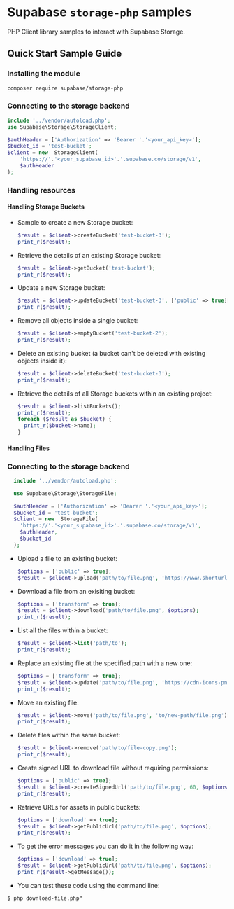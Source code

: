 # Supabase `storage-php` samples

PHP Client library samples to interact with Supabase Storage.

## Quick Start Sample Guide

### Installing the module

```bash
composer require supabase/storage-php
```

### Connecting to the storage backend

```php
include '../vendor/autoload.php';
use Supabase\Storage\StorageClient;

$authHeader = ['Authorization' => 'Bearer '.'<your_api_key>'];
$bucket_id = 'test-bucket';
$client = new  StorageClient(
	'https://'.'<your_supabase_id>'.'.supabase.co/storage/v1',
	$authHeader
);
```

### Handling resources

#### Handling Storage Buckets

- Sample to create a new Storage bucket:

  ```php
  $result = $client->createBucket('test-bucket-3');
  print_r($result);
  ```

- Retrieve the details of an existing Storage bucket:

  ```php
  $result = $client->getBucket('test-bucket');
  print_r($result);
  ```

- Update a new Storage bucket:

  ```php
  $result = $client->updateBucket('test-bucket-3', ['public' => true]);
  print_r($result);
  ```

- Remove all objects inside a single bucket:

  ```php
  $result = $client->emptyBucket('test-bucket-2');
  print_r($result);
  ```

- Delete an existing bucket (a bucket can't be deleted with existing objects inside it):

  ```php
  $result = $client->deleteBucket('test-bucket-3');
  print_r($result);
  ```

- Retrieve the details of all Storage buckets within an existing project:

  ```php
  $result = $client->listBuckets();
  print_r($result);
  foreach ($result as $bucket) {
    print_r($bucket->name);
  }
  ```

#### Handling Files

### Connecting to the storage backend

```php
  include '../vendor/autoload.php';

  use Supabase\Storage\StorageFile;

  $authHeader = ['Authorization' => 'Bearer '.'<your_api_key>'];
  $bucket_id = 'test-bucket';
  $client = new  StorageFile(
    'https://'.'<your_supabase_id>'.'.supabase.co/storage/v1',
    $authHeader,
    $bucket_id
  );
```

- Upload a file to an existing bucket:

  ```php
  $options = ['public' => true];
  $result = $client->upload('path/to/file.png', 'https://www.shorturl.at/img/shorturl-icon.png', $options);
  ```

- Download a file from an exisiting bucket:

  ```php
  $options = ['transform' => true];
  $result = $client->download('path/to/file.png', $options);
  print_r($result);
  ```

- List all the files within a bucket:

  ```php
  $result = $client->list('path/to');
  print_r($result);
  ```

- Replace an existing file at the specified path with a new one:

  ```php
  $options = ['transform' => true];
  $result = $client->update('path/to/file.png', 'https://cdn-icons-png.flaticon.com/128/7267/7267612.png', $options);
  print_r($result);
  ```

- Move an existing file:

  ```php
  $result = $client->move('path/to/file.png', 'to/new-path/file.png');
  print_r($result);
  ```

- Delete files within the same bucket:

  ```php
  $result = $client->remove('path/to/file-copy.png');
  print_r($result);
  ```

- Create signed URL to download file without requiring permissions:

  ```php
  $options = ['public' => true];
  $result = $client->createSignedUrl('path/to/file.png', 60, $options);
  print_r($result);
  ```

- Retrieve URLs for assets in public buckets:

  ```php
  $options = ['download' => true];
  $result = $client->getPublicUrl('path/to/file.png', $options);
  print_r($result);
  ```

- To get the error messages you can do it in the following way:

  ```php
  $options = ['download' => true];
  $result = $client->getPublicUrl('path/to/file.png', $options);
  print_r($result->getMessage());
  ```

- You can test these code using the command line:
```
$ php download-file.php"
```



